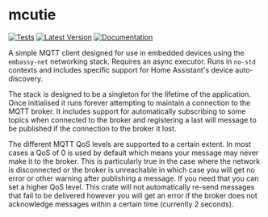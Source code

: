 # mcutie

[![Tests](https://github.com/Mossop/mcutie/actions/workflows/test.yml/badge.svg)](https://github.com/Mossop/mcutie/actions/workflows/test.yml)
[![Latest Version](https://img.shields.io/crates/v/mcutie.svg)](https://crates.io/crates/mcutie)
[![Documentation](https://docs.rs/mcutie/badge.svg)](https://docs.rs/mcutie)

A simple MQTT client designed for use in embedded devices using the `embassy-net` networking stack.
Requires an async executor. Runs in `no-std` contexts and includes specific support for Home
Assistant's device auto-discovery.

The stack is designed to be a singleton for the lifetime of the application. Once initialised it
runs forever attempting to maintain a connection to the MQTT broker. It includes support for
automatically subscribing to some topics when connected to the broker and registering a last will
message to be published if the connection to the broker it lost.

The different MQTT QoS levels are supported to a certain extent. In most cases a QoS of 0 is used by
default which means your message may never make it to the broker. This is particularly true in the
case where the network is disconnected or the broker is unreachable in which case you will get no
error or other warning after publishing a message. If you need that you can set a higher QoS level.
This crate will not automatically re-send messages that fail to be delivered however you will get an
error if the broker does not acknowledge messages within a certain time (currently 2 seconds).
